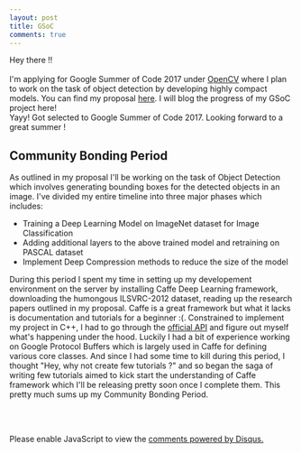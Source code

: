 ```yaml
---
layout: post
title: GSoC
comments: true
---
```


Hey there !! <br><br>
I'm applying for Google Summer of Code 2017 under [OpenCV](https://www.opencv.org) where
I plan to work on the task of object detection by developing highly compact models. You can find my proposal [here](https://docs.google.com/document/d/1zUxaQ4WYM211WaS17Dbe1jHlNeN7Twt0Aws5tt1zKXU/edit?usp=sharing). I will blog the progress of my GSoC project here!<br>
Yayy! Got selected to Google Summer of Code 2017. Looking forward to a great 
summer !
<!-- <p>Partial Derivative &part;f&#8725;&part;x</p> -->
## Community Bonding Period
As outlined in my proposal I'll be working on the task of Object Detection which
involves generating bounding boxes for the detected objects in an image. I've 
divided my entire timeline into three major phases which includes: <br>
- Training a Deep Learning Model on ImageNet dataset for Image Classification
- Adding additional layers to the above trained model and retraining on PASCAL
  dataset
- Implement Deep Compression methods to reduce the size of the model 

During this period I spent my time in setting up my developement environment on the server by installing Caffe Deep Learning framework, downloading the humongous ILSVRC-2012 dataset, reading up the research papers outlined in my proposal. 
Caffe is a great framework but what it lacks is documentation and tutorials for a beginner :(. Constrained to implement my project in C++,  I had to go through the [official API](http://caffe.berkeleyvision.org/doxygen/annotated.html) and figure out myself what's happening under the hood. 
Luckily I had a bit of experience working on Google Protocol Buffers which is largely used in Caffe for defining various core classes. 
And since I had some time to kill during this period, I thought "Hey, why not create few tutorials ?" and so began the saga of writing few tutorials aimed to kick start the understanding of Caffe framework which I'll be releasing pretty soon once I complete them. This pretty much sums up my Community Bonding Period.

<!-- ## Phase 1 of GSoC : Training SqueezeNet Model on ImageNet -->


<br><br>
<div id="disqus_thread"></div>
<script>

/**
*  RECOMMENDED CONFIGURATION VARIABLES: EDIT AND UNCOMMENT THE SECTION BELOW TO INSERT DYNAMIC VALUES FROM YOUR PLATFORM OR CMS.
*  LEARN WHY DEFINING THESE VARIABLES IS IMPORTANT: https://disqus.com/admin/universalcode/#configuration-variables*/
/*
var disqus_config = function () {
this.page.url = PAGE_URL;  // Replace PAGE_URL with your page's canonical URL variable
this.page.identifier = PAGE_IDENTIFIER; // Replace PAGE_IDENTIFIER with your page's unique identifier variable
};
*/
(function() { // DON'T EDIT BELOW THIS LINE
var d = document, s = d.createElement('script');
s.src = 'https://kvmanohar22-github-io.disqus.com/embed.js';
s.setAttribute('data-timestamp', +new Date());
(d.head || d.body).appendChild(s);
})();
</script>
<noscript>Please enable JavaScript to view the <a href="https://disqus.com/?ref_noscript">comments powered by Disqus.</a></noscript>
